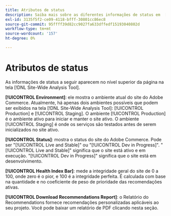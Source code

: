 ```yaml
---
title: Atributos de status
description: Saiba mais sobre as diferentes informações de status em  [!DNL Site-Wide Analysis Tool].
exl-id: 3135f5f2-ce09-4118-bfff-30801cc86ec8
source-git-commit: 95ffff39d82cc9027fa633dffedf15193040802d
workflow-type: tm+mt
source-wordcount: '157'
ht-degree: 0%

---
```


# Atributos de status

As informações de status a seguir aparecem no nível superior da página na tela [!DNL Site-Wide Analysis Tool].

**[!UICONTROL Environment]**: ele mostra o ambiente atual do site do Adobe Commerce. Atualmente, há apenas dois ambientes possíveis que podem ser exibidos na tela [!DNL Site-Wide Analysis Tool]: [!UICONTROL Production] e [!UICONTROL Staging]. O ambiente [!UICONTROL Production] é o ambiente ativo para iniciar e manter o site ativo. O ambiente [!UICONTROL Staging] é onde os serviços são testados antes de serem inicializados no site ativo.

**[!UICONTROL Status]**: mostra o status do site do Adobe Commerce. Pode ser &quot;[!UICONTROL Live and Stable]&quot; ou &quot;[!UICONTROL Dev in Progress]&quot;. &quot;[!UICONTROL Live and Stable]&quot; significa que o site está ativo e em execução. &quot;[!UICONTROL Dev in Progress]&quot; significa que o site está em desenvolvimento.

**[!UICONTROL Health Index Bar]**: mede a integridade geral do site de 0 a 100, onde zero é o pior, e 100 é a integridade perfeita. É calculada com base na quantidade e no coeficiente de peso de prioridade das recomendações ativas.

**[!UICONTROL Download Recommendations Report]**: o Relatório do Recommendations fornece recomendações personalizadas aplicáveis ao seu projeto. Você pode baixar um relatório de PDF clicando nesta seção.
